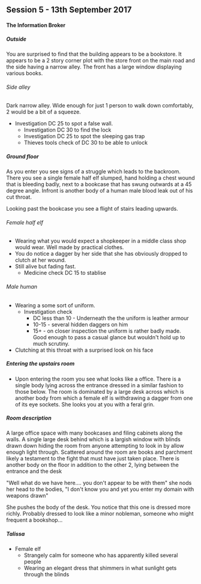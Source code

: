 ## Session 5 - 13th September 2017

#### The Information Broker

##### Outside

You are surprised to find that the building appears to be a bookstore. It appears to be a 2 story corner plot with the store front on the main road and the side having a narrow alley. The front has a large window displaying various books.

###### Side alley 

Dark narrow alley. Wide enough for just 1 person to walk down comfortably, 2 would be a bit of a squeeze. 
  * Investigation DC 25 to spot a false wall.
    * Investigation DC 30 to find the lock
    * Investigation DC 25 to spot the sleeping gas trap
    * Thieves tools check of DC 30 to be able to unlock

##### Ground floor

As you enter you see signs of a struggle which leads to the backroom. There you see a single female half elf slumped, hand holding a chest wound that is bleeding badly, next to a bookcase that has swung outwards at a 45 degree angle. Infront is another body of a human male blood leak out of his cut throat.

Looking past the bookcase you see a flight of stairs leading upwards.

###### Female half elf

* Wearing what you would expect a shopkeeper in a middle class shop would wear. Well made by practical clothes.
* You do notice a dagger by her side that she has obviously dropped to clutch at her wound.
* Still alive but fading fast.
  * Medicine check DC 15 to stablise
  
###### Male human

* Wearing a some sort of uniform.
  * Investigation check
    * DC less than 10 - Underneath the the uniform is leather armour
    * 10-15 - several hidden daggers on him
    * 15+ - on closer inspection the uniform is rather badly made. Good enough to pass a casual glance but wouldn't hold up to much scrutiny. 
* Clutching at this throat with a surprised look on his face  

##### Entering the upstairs room 

* Upon entering the room you see what looks like a office. There is a single body lying across the entrance dressed in a similar fashion to those below. The room is dominated by a large desk across which is another body from which a female elf is withdrawing a dagger from one of its eye sockets. She looks you at you with a feral grin. 

##### Room description

A large office space with many bookcases and filing cabinets along the walls. A single large desk behind which is a largish window with blinds drawn down hiding the room from anyone attempting to look in by allow enough light through. Scattered around the room are books and parchment likely a testament to the fight that must have just taken place. There is another body on the floor in addition to the other 2, lying between the entrance and the desk

"Well what do we have here.... you don't appear to be with them" she nods her head to the bodies, "I don't know you and yet you enter my domain with weapons drawn"

She pushes the body of the desk. You notice that this one is dressed more richly. Probably dressed to look like a minor nobleman, someone who might frequent a bookshop...

##### Talissa
* Female elf 
  * Strangely calm for someone who has apparently killed several people
  * Wearing an elegant dress that shimmers in what sunlight gets through the blinds
